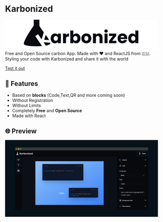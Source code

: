 # Karbonized

![carbonizedlogo](./img/banner.png)
Free and Open Source carbon App. Made with ❤️ and ReactJS from 🇨🇺. Styling your code with Karbonized and share it with the world

[Test it out](https://karbonized.onrender.com)

## 🚀 Features

* Based on **blocks** (Code,Text,QR and more coming soon)
* Without Registration
* Without Limits
* Completely **Free** and **Open Source**
* Made with React

## 🌐 Preview

![carbonizedscreen](./img/screen.png)
